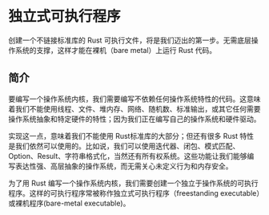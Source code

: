 # 独立式可执行程序
创建一个不链接标准库的 Rust 可执行文件，将是我们迈出的第一步。无需底层操作系统的支撑，这样才能在裸机（bare metal）上运行 Rust 代码。

## 简介
要编写一个操作系统内核，我们需要编写不依赖任何操作系统特性的代码。这意味着我们不能使用线程、文件、堆内存、网络、随机数、标准输出，或其它任何需要操作系统抽象和特定硬件的特性；因为我们正在编写自己的操作系统和硬件驱动。

实现这一点，意味着我们不能使用 Rust标准库的大部分；但还有很多 Rust 特性是我们依然可以使用的。比如说，我们可以使用迭代器、闭包、模式匹配、Option、Result、字符串格式化，当然还有所有权系统。这些功能让我们能够编写表达性强、高层抽象的操作系统，而无需关心未定义行为和内存安全。

为了用 Rust 编写一个操作系统内核，我们需要创建一个独立于操作系统的可执行程序。这样的可执行程序常被称作独立式可执行程序（freestanding executable）或裸机程序(bare-metal executable)。